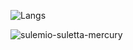 
![Langs](https://github-readme-stats-private-seven.vercel.app/api/top-langs/?username=hibisceae&layout=compact&theme=dracula)

![sulemio-suletta-mercury](https://github.com/user-attachments/assets/1f092cb4-b96d-4d00-b196-0149359cff0e)
